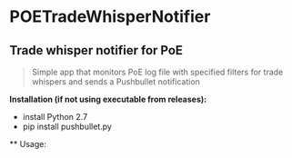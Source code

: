# POETradeWhisperNotifier
## Trade whisper notifier for PoE

> Simple app that monitors PoE log file with specified filters for trade whispers and sends a Pushbullet notification

**Installation (if not using executable from releases):**
- install Python 2.7
- pip install pushbullet.py

** Usage: 
